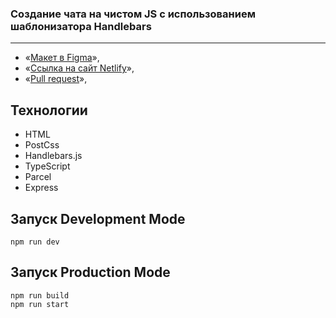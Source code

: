 ### Создание чата на чистом JS с использованием шаблонизатора Handlebars
---

- «[Макет в Figma](https://www.figma.com/file/majRVWdE7xvznWAeSxsuUC/Design-Chat-Yandex-Pract?node-id=3%3A1712&t=bCO5gGR7jvCExcpA-0)»,
- «[Ссылка на сайт Netlify](https://musical-paprenjak-f1ccbd.netlify.app/)»,
- «[Pull request](https://github.com/johnyslima/middle.messenger.praktikum.yandex/pull/3)»,


## **Технологии**
- HTML
- PostCss
- Handlebars.js
- TypeScript
- Parcel
- Express

Запуск Development Mode
--
```
npm run dev
```

Запуск Production Mode
---
```
npm run build 
npm run start
```
